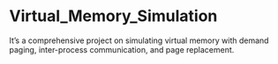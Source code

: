 # Virtual_Memory_Simulation
It’s a comprehensive project on simulating virtual memory with demand paging, inter-process communication, and page replacement.
